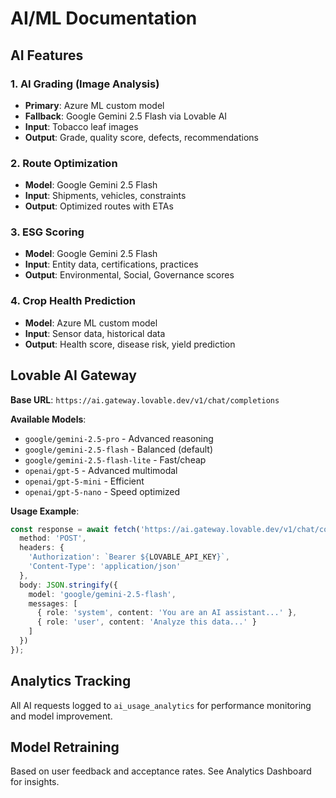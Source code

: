 # AI/ML Documentation

## AI Features

### 1. AI Grading (Image Analysis)
- **Primary**: Azure ML custom model
- **Fallback**: Google Gemini 2.5 Flash via Lovable AI
- **Input**: Tobacco leaf images
- **Output**: Grade, quality score, defects, recommendations

### 2. Route Optimization
- **Model**: Google Gemini 2.5 Flash
- **Input**: Shipments, vehicles, constraints
- **Output**: Optimized routes with ETAs

### 3. ESG Scoring
- **Model**: Google Gemini 2.5 Flash
- **Input**: Entity data, certifications, practices
- **Output**: Environmental, Social, Governance scores

### 4. Crop Health Prediction
- **Model**: Azure ML custom model
- **Input**: Sensor data, historical data
- **Output**: Health score, disease risk, yield prediction

## Lovable AI Gateway

**Base URL**: `https://ai.gateway.lovable.dev/v1/chat/completions`

**Available Models**:
- `google/gemini-2.5-pro` - Advanced reasoning
- `google/gemini-2.5-flash` - Balanced (default)
- `google/gemini-2.5-flash-lite` - Fast/cheap
- `openai/gpt-5` - Advanced multimodal
- `openai/gpt-5-mini` - Efficient
- `openai/gpt-5-nano` - Speed optimized

**Usage Example**:
```typescript
const response = await fetch('https://ai.gateway.lovable.dev/v1/chat/completions', {
  method: 'POST',
  headers: {
    'Authorization': `Bearer ${LOVABLE_API_KEY}`,
    'Content-Type': 'application/json'
  },
  body: JSON.stringify({
    model: 'google/gemini-2.5-flash',
    messages: [
      { role: 'system', content: 'You are an AI assistant...' },
      { role: 'user', content: 'Analyze this data...' }
    ]
  })
});
```

## Analytics Tracking

All AI requests logged to `ai_usage_analytics` for performance monitoring and model improvement.

## Model Retraining

Based on user feedback and acceptance rates. See Analytics Dashboard for insights.
